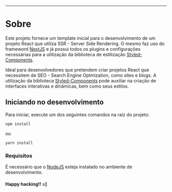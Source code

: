 

---
<h1 Server Side Rendering - Styled Components
---

## Sobre

Este projeto fornece um template inicial para o desenvolvimento de um projeto React que utiliza SSR - Server Side Rendering. O mesmo faz uso do frameword [NextJS](https://nextjs.org) e já possui todos os plugins e configurações necessárias para a utilização da biblioteca de estilização [Styled-Components](https://www.styled-components.com).

Ideal para desenvolvedores que pretendem criar projetos React que necessitem de SEO - Search Engine Optmization, como sites e blogs. A utilização da biblioteca [Styled-Components](https://www.styled-components.com) pode auxiliar na criação de interfaces interativas e dinâmicas, bem como seus estilos.

##  Iniciando no desenvolvimento

Para iniciar, execute um dos seguintes comandos na raíz do projeto:

```
npm install
```
ou

```
yarn install
```
### Requisitos

É necessário que o [NodeJS](https://nodejs.org) esteja instalado no ambiente de desenvolvimento.


#### Happy hacking!! =]

